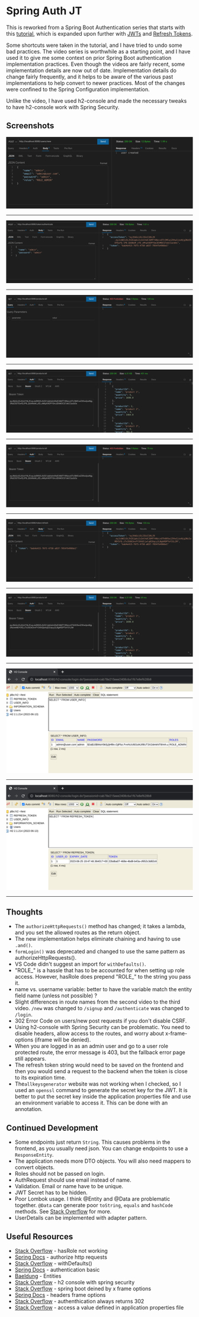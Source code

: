 # Spring Auth JT

This is reworked from a Spring Boot Authentication series that starts with this [tutorial](https://www.youtube.com/watch?v=R76S0tfv36w), which is expanded upon further with [JWTs](https://www.youtube.com/watch?v=NcLtLZqGu2M) and [Refresh Tokens](https://www.youtube.com/watch?v=Wp4h_wYXqmU).

Some shortcuts were taken in the tutorial, and I have tried to undo some bad practices. The video series is worthwhile as a starting point, and I have used it to give me some context on prior Spring Boot authentication implementation practices. Even though the videos are fairly recent, some implementation details are now out of date. Implementation details do change fairly frequently, and it helps to be aware of the various past implementations to help convert to newer practices. Most of the changes were confined to the Spring Configuration implementation.

Unlike the video, I have used h2-console and made the necessary tweaks to have h2-console work with Spring Security.

## Screenshots

![](screenshots/spring-auth-jt-1.png)

***

![](screenshots/spring-auth-jt-2.png)

***

![](screenshots/spring-auth-jt-3.png "Access Admin Protected Route with JWT")

***

![](screenshots/spring-auth-jt-4.png)

***

![](screenshots/spring-auth-jt-5.png "Denied after JWT expires")

***

![](screenshots/spring-auth-jt-6.png "Use token to get new access token")

***

![](screenshots/spring-auth-jt-7.png "Can access protected route again")

***

![](screenshots/spring-auth-jt-8.png "h2 console user info table")

***

![](screenshots/spring-auth-jt-9.png "h2 console refresh token table")

***

## Thoughts
 
- The `authorizeHttpRequests()` method has changed; it takes a lambda, and you set the allowed routes as the return object.
- The new implementation helps eliminate chaining and having to use `.and()`.   
- `formLogin()` was deprecated and changed to use the same pattern as authorizeHttpRequests().
- VS Code didn't suggest an import for `withDefaults()`.
- "ROLE_" is a hassle that has to be accounted for when setting up role access.  However, hasRole does prepend "ROLE_" to the string you pass it.  
- name vs. username variable: better to have the variable match the entity field name (unless not possible) ?  
- Slight differences in route names from the second video to the third video.  `/new` was changed to `/signup` and `/authenticate` was changed to `/login`.  
- 302 Error Code on users/new post requests if you don't disable CSRF.
- Using h2-console with Spring Security can be problematic. You need to disable headers, allow access to the routes, and worry about x-frame-options (iframe will be denied).
- When you are logged in as an admin user and go to a user role protected route, the error message is 403, but the fallback error page still appears.
- The refresh token string would need to be saved on the frontend and then you would send a request to the backend when the token is close to its expiration time. 
-  The`allkeysgenerator` website was not working when I checked, so I used an `openssl` command to generate the secret key for the JWT. It is better to put the secret key inside the application properties file and use an environment variable to access it. This can be done with an annotation.

## Continued Development

- Some endpoints just return `String`.  This causes problems in the frontend, as you usually need json.  You can change endpoints to use a `ResponseEntity`.
- The application needs more DTO objects.  You will also need mappers to convert objects.    
- Roles should not be passed on login.
- AuthRequest should use email instead of name.  
- Validation.  Email or name have to be unique.  
- JWT Secret has to be hidden.  
- Poor Lombok usage.  I think @Entity and @Data are problematic together.  `@Data` can generate poor `toString`, `equals` and `hashCode` methods.  See [Stack Overflow](https://stackoverflow.com/questions/40516058/lombok-data-and-builder-on-same-entity) for more.  
- UserDetails can be implemented with adapter pattern.   

## Useful Resources

- [Stack Overflow](https://stackoverflow.com/questions/41946473/springboot-security-hasrole-not-working) - hasRole not working
- [Spring Docs](https://docs.spring.io/spring-security/reference/servlet/authorization/authorize-http-requests.html) - authorize http requests
- [Stack Overflow](https://stackoverflow.com/questions/64191637/the-method-withdefaults-is-undefined-for-the-type-securityconfiguration) - withDefaults()
- [Spring Docs](https://docs.spring.io/spring-security/reference/servlet/authentication/passwords/basic.html) - authentication basic
- [Baeldung](https://www.baeldung.com/jpa-entities) - Entities
- [Stack Overflow](https://stackoverflow.com/questions/74680244/h2-database-console-not-opening-with-spring-security) - h2 console with spring security
- [Stack Overflow](https://stackoverflow.com/questions/26220083/h2-database-console-spring-boot-load-denied-by-x-frame-options) - spring boot deined by x frame options
- [Spring Docs](https://docs.spring.io/spring-security/site/docs/5.0.x/reference/html/headers.html#headers-frame-options) - headers frame options
- [Stack Overflow](https://stackoverflow.com/questions/50157911/spring-security-5-authentication-always-return-302) - authenthication always returns 302
- [Stack Overflow](https://stackoverflow.com/questions/30528255/how-to-access-a-value-defined-in-the-application-properties-file-in-spring-boot) - access a value defined in application properties file
